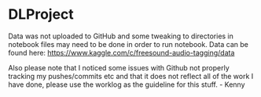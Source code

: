 # DLProject

Data was not uploaded to GitHub and some tweaking to directories in notebook files may need to be done in order to run notebook. Data can be found here: https://www.kaggle.com/c/freesound-audio-tagging/data

Also please note that I noticed some issues with Github not properly tracking my pushes/commits etc and that it does not reflect all of the work I have done, please use the worklog as the guideline for this stuff. - Kenny
